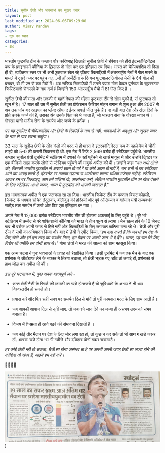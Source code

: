 ```yaml
---
title: सुनील छेत्री और भावनाओं का सुखद ज्वार
layout: post
last_modified_at: 2024-06-06T09:29:00
author: Vinay Pandey
tags:
- गुरु का ग्यान
categories:
- दीर्घ
---
```

भारतीय फ़ुटबॉल टीम के कप्तान और करिश्माई खिलाड़ी सुनील छेत्री ने रविवार को हीरो इंटरकॉन्टिनेंटल कप के फ़ाइनल में कीनिया के ख़िलाफ़ दो गोल कर एक इतिहास रच दिया। भारत को चेम्पियनशिप तो दिला ही दी, व्यक्तिगत स्तर पर भी अभी फुटबाल खेल रहे एक्टिव खिलाड़ियों में अंतरराष्ट्रीय मैचों में गोल मारने के मामले में दूसरे नम्बर पर पहुंच गए, ..जी हाँ अर्जेंटीना के दिग्गज फुटबालर लियोनल मेसी के 64 गोल की बराबर, वो भी उन से कम मैचों में। अब सक्रिय खिलाड़ियों में उनसे ज्यादा गोल केवल पुर्तगाल के सुपरस्टार क्रिस्टियानो रोनाल्डो के नाम दर्ज हैं जिन्होंने 150 अंतरराष्ट्रीय मैचों में 81 गोल किए हैं ।

सुनील छेत्री की माता और उनकी दो बहनें नेपाल की महिला फुटबाल टीम से खेल चुकी है, सो फुटबाल तो खून में है। 17 साल की उम्र में सुनील छेत्री का प्रोफेशनल कैरियर मोहन बागान से शुरू हुआ और 2007 से अब तक पांच बार आइफा का प्लेयर ऑफ द ईयर अवार्ड जीत चुके हैं। पर बड़ी बात देश और खेल दिनों के प्रति उनके जज्बे की है, उसका श्रेय उनके पिता को भी जाता है, जो भारतीय सेना के गोरखा जवान थे। गोरखा यानी भातीय सेना के समर्पण और जज्बे के प्रतीक ।

*पर यह टूर्नामेंट मैं चेम्पियनशिप और छेत्री के रिकॉर्ड के नाम से नही, भावनाओं के अद्भुत और सुखद ज्वार के नाम से याद रखना चाहूंगा।*

33 साल के सुनील छेत्री के तीन गोलों की मदद से ही भारत ने इंटरकॉन्टिनेंटल कप के पहले मैच में चीनी ताइपे को 5-0 की करारी शिकस्त दी थी. इस मैच में सिर्फ 2,569 दर्शक ही स्टेडियम पहुंचे थे. भारतीय कप्तान सुनील छेत्री टूर्नामेंट में स्टेडियम में दर्शकों के नहीं पहुँचने से खासे मायूस थे और उन्होंने ट्विटर पर एक वीडियो साझा करके लोगों से स्टेडियम पहुँचने की भावुक अपील की थी। उन्होंने कहा
 _"उन सभी लोगों को, जिनकी भारतीय फुटबॉल से आशाएं खत्म हो गई हैं या कोई आशा ही नहीं है, उन सभी से हम स्टेडियम आने का आग्रह करते हैं. *इंटरनेट पर मजाक उड़ाना या आलोचना करना अधिक मजेदार नहीं है. स्टेडियम आकर हम पर चिल्लाइए, आप हमें गालियां दो, आलोचना करो, लेकिन भारतीय फुटबॉल टीम का खेल देखने के लिए स्टेडियम आओ जरूर, भारत में फुटबॉल को आपकी जरूरत है."*_

 इस भावनात्मक अपील ने एक जलजला सा ला दिया। भारतीय क्रिकेट टीम के कप्तान विराट कोहली, क्रिकेट के भगवान सचिन तेंदुलकर, बॉलीवुड की हस्तियां और पूर्व ओलिम्प्यन व वर्तमान मंत्री राज्यवर्धन राठौड़ तक समर्थन में उतरे और फिर एक इतिहास बन गया। 

अगले मैच में 12,000 दर्शक स्टेडियम भारतीय टीम की हौसला अफजाई के लिए पहुंचे थे। पूरे भरे स्टेडियम में उम्मीद से परे शक्तिशाली  कीनिया को भारत ने तीन शून्य से हराया। मैच खत्म होने के 10 मिनट बाद भी दर्शक अपनी जगह से हिले नहीं और खिलाड़ियों के लिए लगातार तालियां बजा रहे थे। छेत्री और पूरी टीम ने सभी का अभिवादन किया और बाद में छेत्री ने ट्वीट किया, _*‘हम वादा करते हैं कि जब भी हम देश के लिए खेलें और हमें इस तरह का समर्थन मिला, हम मैदान पर अपनी जान भी दे देंगे। भारत, यह रात मेरे लिए विशेष थी क्योंकि हम दोनों साथ थे।"*_ गोया छेत्री ने भारत की आत्मा को साथ महसूस किया।

एक अन्य घटना ने पुनः भावनाओं के प्रवाह को रेखांकित किया। इसी टूर्नामेंट में जब एक मैच के बाद एक प्रशंसक ने औटोग्राफ लेने के चक्कर मे तिरंगा उछाला, तो छेत्री भड़क गए, डाँट तो लगाई ही, प्रशंसको से हाथ जोड़ कर अपील भी की। 

*इस पूरे घटनाक्रम में, कुछ सबक महत्वपूर्ण लगे -*

- अगर छेत्री मैसी के रिचर्ड की बराबरी पर खड़े हो सकते हैं तो सुविधाओं के अभाव में भी आप विश्वस्तरीय हो सकते हो। 

- प्रयास करें और फिर सही समय पर समर्थन दिल से मांगें तो पूरी कायनात मदद के लिए साथ आती है।

- जब आपकी आवाज दिल से सुनी जाए, तो जबान पे जान देने का जज्बा ही असंभव लक्ष्य को संभव बनाता है।

- विजय में विनम्रता ही आगे बढ़ने की संभावना दिखाती है ।

- जब कोई और मैदान पर देश के लिए जोर लगा रहा हो, तो कुछ न कर सकें तो भी साथ मे खड़े जरूर हों, आपका खड़े होना भर भी नतीजे और इतिहास दोनों बदल सकता है। 

*हर कोई छेत्री नही हो सकता,*
*छेत्री सा होना असंभव सा है*
*पर अपनी अपनी जगह छेत्री सा जज्बा होने की कोशिश तो संभव है, आइये हम वही करें।*

🙏🌷🌷🙏


![IMG-20240606-WA0003.jpg](/images/IMG-20240606-WA0003.jpg))

